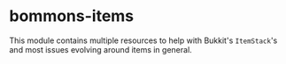 # bommons-items
This module contains multiple resources to help with Bukkit's `ItemStack`'s and most issues evolving around items in general.

